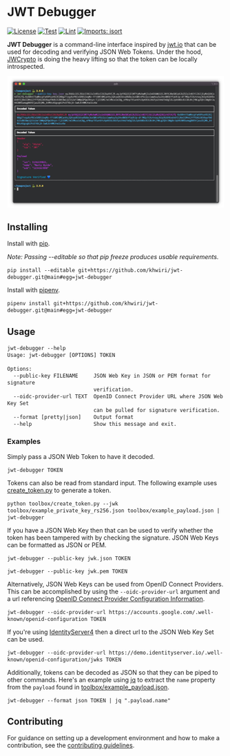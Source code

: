 # JWT Debugger

[![License](https://img.shields.io/github/license/mashape/apistatus.svg)](https://github.com/khwiri/jwt-debugger)
[![Test](https://github.com/khwiri/jwt-debugger/actions/workflows/test.yml/badge.svg)](https://github.com/khwiri/jwt-debugger/actions/workflows/test.yml)
[![Lint](https://github.com/khwiri/jwt-debugger/actions/workflows/lint.yml/badge.svg)](https://github.com/khwiri/jwt-debugger/actions/workflows/lint.yml)
[![Imports: isort](https://img.shields.io/badge/%20imports-isort-%231674b1?style=flat&labelColor=ef8336)](https://github.com/khwiri/jwt-debugger)

**JWT Debugger** is a command-line interface inspired by [jwt.io](https://jwt.io)
that can be used for decoding and verifying JSON Web Tokens. Under the hood,
[JWCrypto](https://jwcrypto.readthedocs.io/en/latest/) is doing the heavy lifting
so that the token can be locally introspected.

![Example Usage](./assets/example_usage.png)

## Installing

Install with [pip](https://pip.pypa.io/en/stable).

*Note: Passing --editable so that pip freeze produces usable requirements.*

```
pip install --editable git+https://github.com/khwiri/jwt-debugger.git@main#egg=jwt-debugger
```

Install with [pipenv](https://pipenv.pypa.io/en/latest).

```
pipenv install git+https://github.com/khwiri/jwt-debugger.git@main#egg=jwt-debugger
```

## Usage

```
jwt-debugger --help
Usage: jwt-debugger [OPTIONS] TOKEN

Options:
  --public-key FILENAME     JSON Web Key in JSON or PEM format for signature
                            verification.
  --oidc-provider-url TEXT  OpenID Connect Provider URL where JSON Web Key Set
                            can be pulled for signature verification.
  --format [pretty|json]    Output format
  --help                    Show this message and exit.
```

### Examples

Simply pass a JSON Web Token to have it decoded.

```
jwt-debugger TOKEN
```

Tokens can also be read from standard input. The following example uses
[create_token.py](toolbox/create_token.py) to generate a token.

```
python toolbox/create_token.py --jwk toolbox/example_private_key_rs256.json toolbox/example_payload.json | jwt-debugger
```

If you have a JSON Web Key then that can be used to verify whether the token has
been tampered with by checking the signature. JSON Web Keys can be formatted as
JSON or PEM.

```
jwt-debugger --public-key jwk.json TOKEN
```

```
jwt-debugger --public-key jwk.pem TOKEN
```

Alternatively, JSON Web Keys can be used from OpenID Connect Providers. This can
be accomplished by using the `--oidc-provider-url` argument and a url referencing
[OpenID Connect Provider Configuration Information](https://openid.net/specs/openid-connect-discovery-1_0.html#ProviderConfig).

```
jwt-debugger --oidc-provider-url https://accounts.google.com/.well-known/openid-configuration TOKEN
```

If you're using [IdentityServer4](https://github.com/IdentityServer/IdentityServer4)
then a direct url to the JSON Web Key Set can be used.

```
jwt-debugger --oidc-provider-url https://demo.identityserver.io/.well-known/openid-configuration/jwks TOKEN
```

Additionally, tokens can be decoded as JSON so that they can be piped to other commands. Here's
an example using [jq](https://stedolan.github.io/jq/) to extract the `name` property from the `payload` found in [toolbox/example_payload.json](./toolbox/example_payload.json).

```
jwt-debugger --format json TOKEN | jq ".payload.name"
```

## Contributing

For guidance on setting up a development environment and how to make a contribution,
see the [contributing guidelines](./CONTRIBUTING.md).
